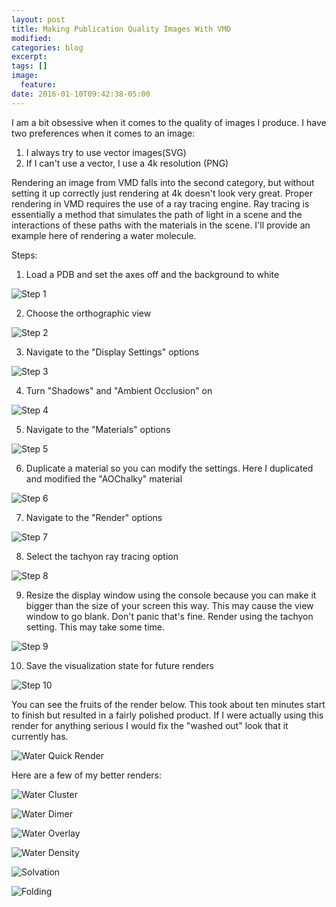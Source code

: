 ```yaml
---
layout: post
title: Making Publication Quality Images With VMD
modified:
categories: blog
excerpt:
tags: []
image:
  feature:
date: 2016-01-10T09:42:38-05:00
---
```

I am a bit obsessive when it comes to the quality of images I produce. I have two preferences when it comes to an image:

1. I always try to use vector images(SVG)
2. If I can't use a vector, I use a 4k resolution (PNG)

Rendering an image from VMD falls into the second category, but without setting it up correctly just rendering at 4k doesn't look very great. Proper rendering in VMD requires the use of a ray tracing engine. Ray tracing is essentially a method that simulates the path of light in a scene and the interactions of these paths with the materials in the scene. I'll provide an example here of rendering a water molecule.

Steps:

1. Load a PDB and set the axes off and the background to white

![Step 1](Step1.png "Step1")

2. Choose the orthographic view

![Step 2](Step2.png "Step2")

3. Navigate to the "Display Settings" options

![Step 3](Step3.png "Step3")

4. Turn "Shadows" and "Ambient Occlusion" on

![Step 4](Step4.png "Step4")

5. Navigate to the "Materials" options

![Step 5](Step5.png "Step5")

6. Duplicate a material so you can modify the settings. Here I duplicated and modified the "AOChalky" material

![Step 6](Step6.png "Step6")

7. Navigate to the "Render" options

![Step 7](Step7.png "Step7")

8. Select the tachyon ray tracing option

![Step 8](Step8.png "Step8")

9. Resize the display window using the console because you can make it bigger than the size of your screen this way. This may cause the view window to go blank. Don't panic that's fine. Render using the tachyon setting. This may take some time.

![Step 9](Step9.png "Step9")

10. Save the visualization state for future renders

![Step 10](Step10.png "Step10")

You can see the fruits of the render below. This took about ten minutes start to finish but resulted in a fairly polished product. If I were actually using this render for anything serious I would fix the "washed out" look that it currently has.

![Water Quick Render](waterquickrender.png "Water Quick Render")

Here are a few of my better renders:

![Water Cluster](WaterCluster.png "Water Cluster")

![Water Dimer](WaterDimer.png "Water Dimer")

![Water Overlay](wateroverlay.png "Water Overlay")

![Water Density](H2O_density.png "Water Density")

![Solvation](solvation.png "Solvation")

![Folding](folding.png "Folding")
